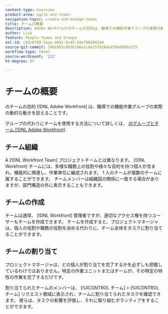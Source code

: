 ```yaml
---
content-type: overview
product-area: agile-and-teams
navigation-topic: create-and-manage-teams
title: チームの概要
description: Adobe Workfrontのチームの目的は、職場での機能作業グループの実際の動的な動きを捉えることです。
author: Lisa
feature: People Teams and Groups
exl-id: c62c0789-2aaa-4091-9c45-b9e7801043a9
source-git-commit: 24bb9b5c0836196a1c6e15f828eb47bbd489ef25
workflow-type: tm+mt
source-wordcount: '222'
ht-degree: 0%

---
```


# チームの概要

のチームの目的 [!DNL Adobe Workfront] は、職場での機能作業グループの実際の動的な動きを捉えることです。

グループの代わりにチームを使用する方法について詳しくは、 [のグループとチーム [!DNL Adobe Workfront]](../../people-teams-and-groups/work-with-groups-and-teams/understanding-differences-and-similarities-between-groups-and-teams.md).

## チーム組織

A [!DNL Workfront Team] プロジェクトチームとは異なります。 [!DNL Workfront] チームには、多様な職務上の役割や様々な目的を持つ個人が含まれ、機能的に関連し、作業単位に編成されます。 1 人のチームが複数のチームに属することができます。 チームメンバーは組織図の関係に一致する場合がありますが、部門構造の外に表示することもできます。

## チームの作成

チームは通常、 [!DNL Workfront] 管理者ですが、適切なアクセス権を持つユーザーもチームを作成できます。 チームを作成すると、プロジェクトマネージャは、個人の役割や職務の役割を決める代わりに、チーム全体をタスクに割り当てることができます。

## チームの割り当て

プロジェクトマネージャは、どの個人が割り当てを完了するかを必ずしも把握しているわけではありません。特定の作業ユニットまたはチームが、その特定の特性の作業を完了するだけです。

割り当てられたチームのメンバーは、 [!UICONTROL チーム] > [!UICONTROL チーム] リクエスト領域に表示され、チームに割り当てられたタスクを確認できます。 彼らは、タスクの影響を評価し、それに取り組むボランティアをすることができます。

